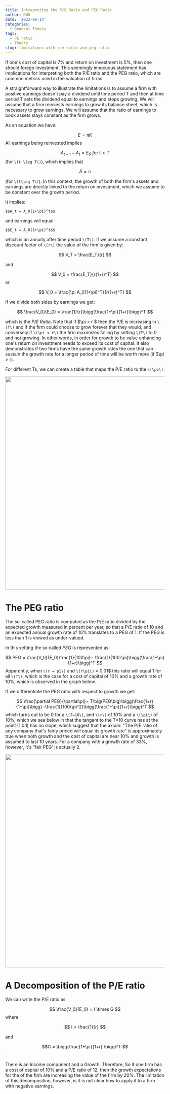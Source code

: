```yaml
---
title: Intrepreting the P/E Ratio and PEG Ratio
author: DWD
date: '2023-06-14'
categories:
  - General Theory
tags:
  - PE ratio
  - Theory
slug: limitations-with-p-e-ratio-and-peg-ratio
---
```


If one's cost of capital is 7% and return on investment is 5%, then one should forego investment. This seemingly innocuous statement has implications for interpreting both the P/E ratio and the PEG ratio, which are common metrics used in the valuation of firms.

A straightforward way to illustrate the limitations is to assume a firm with positive earnings doesn't pay a dividend until time period T and then at time period T sets the dividend equal to earnings and stops growing. We will assume that a firm reinvests earnings to grow its balance sheet, which is necessary to grow earnings. We will assume that the ratio of earnings to book assets stays constant as the firm grows.

As an equation we have:

$$ E = \pi K $$ All earnings being reinvested implies

$$ A_{t+1}-A_t = E_t;  \; for \; t <T$$ (for `\(t \leq T\)`), which implies that

$$ \hat{A} = \pi $$

(for `\(t\leq T\)`). In this context, the growth of both the firm's assets and earnings are directly linked to the return on investment, which we assume to be constant over the growth period.

It implies:

`$$A_t = A_0(1+\pi)^t$$`

and earnings will equal

`$$E_t = A_0(1+\pi)^t$$`

which is an annuity after time period `\(T\)`. If we assume a constant discount factor of `\(r\)` the value of the firm is given by:

$$ V_T = \frac{E_T}{r} $$

and

$$ V_0 =  \frac{E_T}{r(1+r)^T} $$ or

$$ V_0 =  \frac{\pi A_0(1+\pi)^T}{r(1+r)^T} $$

If we divide both sides by earnings we get:

$$ \frac{V_0}{E_0} =  \frac{1}{r}\bigg(\frac{1+\pi}{1+r}\bigg)^T $$

which is the *P/E Ratio*. Note that if \$\pi \> r \$ then the P/E is increasing in `\(T\)` and if the firm could choose to grow forever that they would, and conversely if `\(\pi < r\)` the firm maximizes falling by setting `\(T\)` to 0 and not growing. In other words, in order for growth to be value enhancing one's return on investment needs to exceed its cost of capital. It also demonstrates if two firms have the same growth rates the one that can sustain the growth rate for a longer period of time will be worth more (if \$\pi \> r).

For different Ts, we can create a table that maps the P/E ratio to the `\(\pi\)`.

<img src="{{< blogdown/postref >}}index_files/figure-html/unnamed-chunk-1-1.png" width="672" />

# The PEG ratio

The so-called PEG ratio is computed as the P/E ratio divided by the expected growth measured in percent per year, so that a P/E ratio of 10 and an expected annual growth rate of 10% translates to a PEG of 1. If the PEG is less than 1 is viewed as under-valued.

In this setting the so called *PEG* is represented as:

$$ PEG = \frac{V_0}{E_0}\frac{1}{100\pi}=  \frac{1}{100r\pi}\bigg(\frac{1+\pi}{1+r}\bigg)^T $$ Apparently, when `\(r = pi\)` and `\(r\pi\)` = 0.01\$ this ratio will equal 1 for all `\(T\)`, which is the case for a cost of capital of 10% and a growth rate of 10%, which is observed in the graph below.

If we differentiate the PEG ratio with respect to growth we get:

$$ \frac{\partial PEG}{\partial\pi}=  T\big(PEG\big)\bigg(\frac{1+r}{1+\pi}\bigg) -\frac{1}{100r\pi^2}\bigg(\frac{1+\pi}{1+r}\bigg)^T $$ which turns out to be 0 for a `\(T=10\)`, and `\(r\)` of 10% and a `\(\pi\)` of 10%, which we see below in that the tangent to the T=10 curve has at the point (1,0.1) has no slope, which suggest that the axiom: "The P/E ratio of any company that's fairly priced will equal its growth rate" is approximately true when both growth and the cost of capital are near 10% and growth is assumed to last 10 years. For a company with a growth rate of 33%, however, it's "fair PEG' is actually 2.

<img src="{{< blogdown/postref >}}index_files/figure-html/unnamed-chunk-2-1.png" width="672" />

# A Decomposition of the P/E ratio

We can write the P/E ratio as 

$$ \frac{V_0}{E_0} =  I \times G $$
where 

$$ I = \frac{1}{r} $$ 

and 

$$G = \bigg(\frac{1+\pi}{1+r} \bigg)^T $$. 

There is an Income component and a Growth.  Therefore, So if one firm has a cost of capital of 10% and a P/E ratio of 12, then the growth expectations for the of the firm are increasing the value of the firm by 20%.   The limitation of this decomposition, however, is it is not clear how to apply it to a firm with negative earnings.





